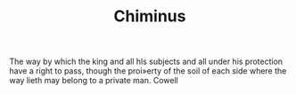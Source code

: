 ---
title: Chiminus
letter: C
permalink: "/definitions/bld-chiminus.html"
body: The way by which the king and all hls subjects and all under his protection
  have a right to pass, though the proi»erty of the soil of each side where the way
  lieth may belong to a private man. Cowell
published_at: '2018-07-07'
source: Black's Law Dictionary 2nd Ed (1910)
layout: post
---